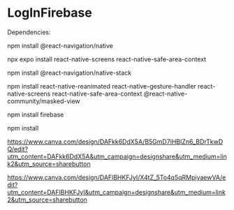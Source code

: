 # LogInFirebase
Dependencies:

npm install @react-navigation/native

npx expo install react-native-screens react-native-safe-area-context

npm install @react-navigation/native-stack

npm install react-native-reanimated react-native-gesture-handler react-native-screens react-native-safe-area-context @react-native-community/masked-view

npm install firebase

npm install


https://www.canva.com/design/DAFkk6DdX5A/B5GmD7iHBIZn6_BDrTkwDQ/edit?utm_content=DAFkk6DdX5A&utm_campaign=designshare&utm_medium=link2&utm_source=sharebutton



https://www.canva.com/design/DAFlBHKFJyI/X4tZ_5To4q5qRMpiyaewVA/edit?utm_content=DAFlBHKFJyI&utm_campaign=designshare&utm_medium=link2&utm_source=sharebutton
